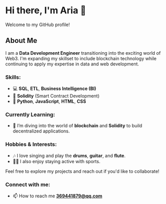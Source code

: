 # Hi there, I'm Aria 👋

Welcome to my GitHub profile!

## About Me

I am a **Data Development Engineer** transitioning into the exciting world of Web3. I'm expanding my skillset to include blockchain technology while continuing to apply my expertise in data and web development.

### Skills:
- 💻 **SQL**, **ETL**, **Business Intelligence (BI)**
- 🔐 **Solidity** (Smart Contract Development)
- 🐍 **Python**, **JavaScript**, **HTML**, **CSS**

### Currently Learning:
- 🌱 I’m diving into the world of **blockchain** and **Solidity** to build decentralized applications.

### Hobbies & Interests:
- 🎶 I love singing and play the **drums**, **guitar**, and **flute**.
- 🏃‍♂️ I also enjoy staying active with sports.

Feel free to explore my projects and reach out if you'd like to collaborate!



<h3 align="left">Connect with me:</h3>


- 📫 How to reach me **369441879@qq.com**
